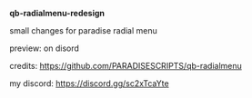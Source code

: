 **qb-radialmenu-redesign**


small changes for paradise radial menu

preview: on disord

credits: https://github.com/PARADISESCRIPTS/qb-radialmenu

my discord: https://discord.gg/sc2xTcaYte
